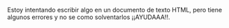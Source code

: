 Estoy intentando escribir algo en un documento de texto HTML, pero tiene algunos errores y no se como solventarlos ¡¡AYUDAAA!!.

